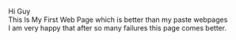 Hi Guy
<br>
This Is My First Web Page which is better than my paste webpages
<br>
I am very happy that after so many failures this page comes better.
